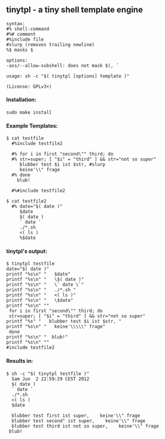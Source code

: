   
## tinytpl - a tiny shell template engine

    syntax:
    #% shell-command
    #%# comment
    #%include file
    #slurp (removes trailing newline)
    %$ masks $
    
    options:
    -ass/--allow-subshell: does not mask $(, ´
    
    usage: sh -c "$( tinytpl [options] template )"
     
    (License: GPLv3+)

#### Installation:

    sudo make install

#### Example Templates: 
    $ cat testfile
      #%include testfile2
    
      #% for i in first "second\"" third; do 
      #% str=super; [ "$i" = "third" ] && str="not so super" 
         blubber test $i ist $str, #slurp
         keine'\\" frage
      #% done 
        blub!
    
      #%#include testfile2

    $ cat testfile2
      #% date="$( date )"
         $date
         $( date )
         ` date `
         ./*.sh 
         <( ls )
         %$date

#### tinytpl's output:
    $ tinytpl testfile
    date="$( date )"
    printf "%s\n" "   $date"
    printf "%s\n" "   \$( date )"
    printf "%s\n" "   \` date \`"
    printf "%s\n" "   ./*.sh "
    printf "%s\n" "   <( ls )"
    printf "%s\n" "   \$date"
    printf "%s\n" ""
     for i in first "second\"" third; do 
     str=super; [ "$i" = "third" ] && str="not so super" 
    printf "%s" "   blubber test $i ist $str, "
    printf "%s\n" "   keine'\\\\\" frage"
     done 
    printf "%s\n" "  blub!"
    printf "%s\n" ""
    #include testfile2

#### Results in:
    $ sh -c "$( tinytpl testfile )"
      Sam Jun  2 22:59:29 CEST 2012
      $( date )
      ` date `
      ./*.sh
      <( ls )
      $date
    
      blubber test first ist super,    keine'\\" frage
      blubber test second" ist super,    keine'\\" frage
      blubber test third ist not so super,    keine'\\" frage
     blub!
     


